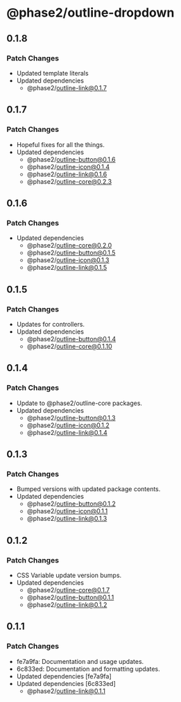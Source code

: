 # @phase2/outline-dropdown

## 0.1.8

### Patch Changes

- Updated template literals
- Updated dependencies
  - @phase2/outline-link@0.1.7

## 0.1.7

### Patch Changes

- Hopeful fixes for all the things.
- Updated dependencies
  - @phase2/outline-button@0.1.6
  - @phase2/outline-icon@0.1.4
  - @phase2/outline-link@0.1.6
  - @phase2/outline-core@0.2.3

## 0.1.6

### Patch Changes

- Updated dependencies
  - @phase2/outline-core@0.2.0
  - @phase2/outline-button@0.1.5
  - @phase2/outline-icon@0.1.3
  - @phase2/outline-link@0.1.5

## 0.1.5

### Patch Changes

- Updates for controllers.
- Updated dependencies
  - @phase2/outline-button@0.1.4
  - @phase2/outline-core@0.1.10

## 0.1.4

### Patch Changes

- Update to @phase2/outline-core packages.
- Updated dependencies
  - @phase2/outline-button@0.1.3
  - @phase2/outline-icon@0.1.2
  - @phase2/outline-link@0.1.4

## 0.1.3

### Patch Changes

- Bumped versions with updated package contents.
- Updated dependencies
  - @phase2/outline-button@0.1.2
  - @phase2/outline-icon@0.1.1
  - @phase2/outline-link@0.1.3

## 0.1.2

### Patch Changes

- CSS Variable update version bumps.
- Updated dependencies
  - @phase2/outline-core@0.1.7
  - @phase2/outline-button@0.1.1
  - @phase2/outline-link@0.1.2

## 0.1.1

### Patch Changes

- fe7a9fa: Documentation and usage updates.
- 6c833ed: Documentation and formatting updates.
- Updated dependencies [fe7a9fa]
- Updated dependencies [6c833ed]
  - @phase2/outline-link@0.1.1
